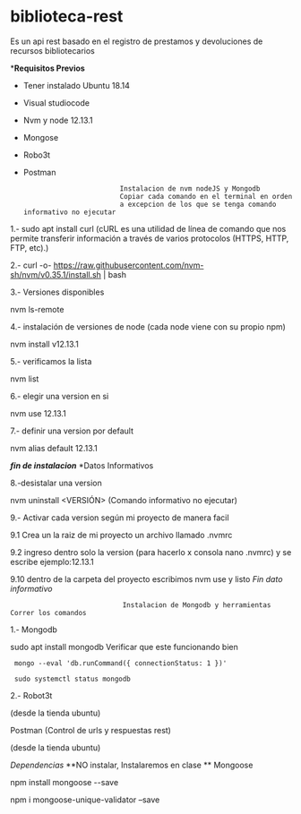 # biblioteca-rest
Es un api rest basado en el registro de prestamos y devoluciones de recursos bibliotecarios 

***Requisitos Previos**
- Tener instalado Ubuntu 18.14
- Visual studiocode
- Nvm y node 12.13.1
- Mongose 
- Robo3t
- Postman

 
                              Instalacion de nvm nodeJS y Mongodb
                              Copiar cada comando en el terminal en orden 
                              a excepcion de los que se tenga comando informativo no ejecutar 
1.-  sudo apt install curl (cURL es una utilidad de línea de comando que nos permite transferir información a través de varios protocolos (HTTPS, HTTP, FTP, etc).)

2.-  curl -o- https://raw.githubusercontent.com/nvm-sh/nvm/v0.35.1/install.sh | bash 

3.- Versiones disponibles 

nvm ls-remote 

4.- instalación de versiones de node (cada node viene con su propio npm) 

nvm install v12.13.1 

5.- verificamos la lista   

nvm list 

6.- elegir una version en si  

nvm use 12.13.1 

7.- definir una version por default  

nvm alias default 12.13.1 

***fin de instalacion***
                                  *Datos Informativos 

8.-desistalar una version 

nvm uninstall <VERSIÓN> (Comando informativo no ejecutar)

9.- Activar cada version según mi proyecto de manera facil  

9.1 Crea un la raiz de mi proyecto un archivo llamado .nvmrc 

9.2 ingreso dentro solo la version (para hacerlo x consola nano .nvmrc) y se escribe ejemplo:12.13.1 

9.10 dentro de la carpeta del proyecto escribimos nvm use y listo 
                              *Fin dato informativo*


                                Instalacion de Mongodb y herramientas Correr los comandos 
                               
1.- Mongodb 

sudo apt install mongodb 
    Verificar que este funcionando bien  

     mongo --eval 'db.runCommand({ connectionStatus: 1 })' 

     sudo systemctl status mongodb 

2.- Robot3t 

(desde la tienda ubuntu) 


Postman (Control de urls y respuestas rest) 

(desde la tienda ubuntu) 

 
*Dependencias* **NO instalar, Instalaremos en clase **
Mongoose 

npm install mongoose --save 

npm i mongoose-unique-validator –save 

 
                                
